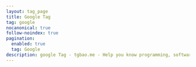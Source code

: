 ```yaml
---
layout: tag_page
title: Google Tag
tag: google
nocanonical: true
follow-noindex: true
pagination:
  enabled: true
  tag: Google
description: google Tag - tgbao.me - Help you know programming, software, tutorial, crypto, operating system, anything related to tech. 
---
```

